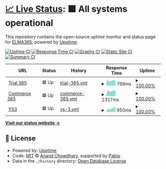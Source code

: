 # [📈 Live Status](https://elma365.github.io/upp365): <!--live status--> **🟩 All systems operational**

This repository contains the open-source uptime monitor and status page for [ELMA365](https://elma365.com), powered by [Upptime](https://github.com/upptime/upptime).

[![Uptime CI](https://github.com/elma365/upp365/workflows/Uptime%20CI/badge.svg)](https://github.com/elma365/upp365/actions?query=workflow%3A%22Uptime+CI%22)
[![Response Time CI](https://github.com/elma365/upp365/workflows/Response%20Time%20CI/badge.svg)](https://github.com/elma365/upp365/actions?query=workflow%3A%22Response+Time+CI%22)
[![Graphs CI](https://github.com/elma365/upp365/workflows/Graphs%20CI/badge.svg)](https://github.com/elma365/upp365/actions?query=workflow%3A%22Graphs+CI%22)
[![Static Site CI](https://github.com/elma365/upp365/workflows/Static%20Site%20CI/badge.svg)](https://github.com/elma365/upp365/actions?query=workflow%3A%22Static+Site+CI%22)
[![Summary CI](https://github.com/elma365/upp365/workflows/Summary%20CI/badge.svg)](https://github.com/elma365/upp365/actions?query=workflow%3A%22Summary+CI%22)

<!--start: status pages-->
<!-- This summary is generated by Upptime (https://github.com/upptime/upptime) -->
<!-- Do not edit this manually, your changes will be overwritten -->
<!-- prettier-ignore -->
| URL | Status | History | Response Time | Uptime |
| --- | ------ | ------- | ------------- | ------ |
| <img alt="" src="https://icons.duckduckgo.com/ip3/trial.elma365.ru.ico" height="13"> [Trial 365](https://trial.elma365.ru/api/status) | 🟩 Up | [trial-365.yml](https://github.com/elma365/upp365/commits/HEAD/history/trial-365.yml) | <details><summary><img alt="Response time graph" src="./graphs/trial-365/response-time-week.png" height="20"> 768ms</summary><br><a href="https://elma365.github.io/upp365/history/trial-365"><img alt="Response time 768" src="https://img.shields.io/endpoint?url=https%3A%2F%2Fraw.githubusercontent.com%2Felma365%2Fupp365%2FHEAD%2Fapi%2Ftrial-365%2Fresponse-time.json"></a><br><a href="https://elma365.github.io/upp365/history/trial-365"><img alt="24-hour response time 968" src="https://img.shields.io/endpoint?url=https%3A%2F%2Fraw.githubusercontent.com%2Felma365%2Fupp365%2FHEAD%2Fapi%2Ftrial-365%2Fresponse-time-day.json"></a><br><a href="https://elma365.github.io/upp365/history/trial-365"><img alt="7-day response time 768" src="https://img.shields.io/endpoint?url=https%3A%2F%2Fraw.githubusercontent.com%2Felma365%2Fupp365%2FHEAD%2Fapi%2Ftrial-365%2Fresponse-time-week.json"></a><br><a href="https://elma365.github.io/upp365/history/trial-365"><img alt="30-day response time 763" src="https://img.shields.io/endpoint?url=https%3A%2F%2Fraw.githubusercontent.com%2Felma365%2Fupp365%2FHEAD%2Fapi%2Ftrial-365%2Fresponse-time-month.json"></a><br><a href="https://elma365.github.io/upp365/history/trial-365"><img alt="1-year response time 768" src="https://img.shields.io/endpoint?url=https%3A%2F%2Fraw.githubusercontent.com%2Felma365%2Fupp365%2FHEAD%2Fapi%2Ftrial-365%2Fresponse-time-year.json"></a></details> | <details><summary><a href="https://elma365.github.io/upp365/history/trial-365">100.00%</a></summary><a href="https://elma365.github.io/upp365/history/trial-365"><img alt="All-time uptime 100.00%" src="https://img.shields.io/endpoint?url=https%3A%2F%2Fraw.githubusercontent.com%2Felma365%2Fupp365%2FHEAD%2Fapi%2Ftrial-365%2Fuptime.json"></a><br><a href="https://elma365.github.io/upp365/history/trial-365"><img alt="24-hour uptime 100.00%" src="https://img.shields.io/endpoint?url=https%3A%2F%2Fraw.githubusercontent.com%2Felma365%2Fupp365%2FHEAD%2Fapi%2Ftrial-365%2Fuptime-day.json"></a><br><a href="https://elma365.github.io/upp365/history/trial-365"><img alt="7-day uptime 100.00%" src="https://img.shields.io/endpoint?url=https%3A%2F%2Fraw.githubusercontent.com%2Felma365%2Fupp365%2FHEAD%2Fapi%2Ftrial-365%2Fuptime-week.json"></a><br><a href="https://elma365.github.io/upp365/history/trial-365"><img alt="30-day uptime 100.00%" src="https://img.shields.io/endpoint?url=https%3A%2F%2Fraw.githubusercontent.com%2Felma365%2Fupp365%2FHEAD%2Fapi%2Ftrial-365%2Fuptime-month.json"></a><br><a href="https://elma365.github.io/upp365/history/trial-365"><img alt="1-year uptime 100.00%" src="https://img.shields.io/endpoint?url=https%3A%2F%2Fraw.githubusercontent.com%2Felma365%2Fupp365%2FHEAD%2Fapi%2Ftrial-365%2Fuptime-year.json"></a></details>
| <img alt="" src="https://icons.duckduckgo.com/ip3/commerce.elma365.ru.ico" height="13"> [Commerce 365](https://commerce.elma365.ru/api/status) | 🟩 Up | [commerce-365.yml](https://github.com/elma365/upp365/commits/HEAD/history/commerce-365.yml) | <details><summary><img alt="Response time graph" src="./graphs/commerce-365/response-time-week.png" height="20"> 1317ms</summary><br><a href="https://elma365.github.io/upp365/history/commerce-365"><img alt="Response time 814" src="https://img.shields.io/endpoint?url=https%3A%2F%2Fraw.githubusercontent.com%2Felma365%2Fupp365%2FHEAD%2Fapi%2Fcommerce-365%2Fresponse-time.json"></a><br><a href="https://elma365.github.io/upp365/history/commerce-365"><img alt="24-hour response time 4949" src="https://img.shields.io/endpoint?url=https%3A%2F%2Fraw.githubusercontent.com%2Felma365%2Fupp365%2FHEAD%2Fapi%2Fcommerce-365%2Fresponse-time-day.json"></a><br><a href="https://elma365.github.io/upp365/history/commerce-365"><img alt="7-day response time 1317" src="https://img.shields.io/endpoint?url=https%3A%2F%2Fraw.githubusercontent.com%2Felma365%2Fupp365%2FHEAD%2Fapi%2Fcommerce-365%2Fresponse-time-week.json"></a><br><a href="https://elma365.github.io/upp365/history/commerce-365"><img alt="30-day response time 1001" src="https://img.shields.io/endpoint?url=https%3A%2F%2Fraw.githubusercontent.com%2Felma365%2Fupp365%2FHEAD%2Fapi%2Fcommerce-365%2Fresponse-time-month.json"></a><br><a href="https://elma365.github.io/upp365/history/commerce-365"><img alt="1-year response time 814" src="https://img.shields.io/endpoint?url=https%3A%2F%2Fraw.githubusercontent.com%2Felma365%2Fupp365%2FHEAD%2Fapi%2Fcommerce-365%2Fresponse-time-year.json"></a></details> | <details><summary><a href="https://elma365.github.io/upp365/history/commerce-365">100.00%</a></summary><a href="https://elma365.github.io/upp365/history/commerce-365"><img alt="All-time uptime 100.00%" src="https://img.shields.io/endpoint?url=https%3A%2F%2Fraw.githubusercontent.com%2Felma365%2Fupp365%2FHEAD%2Fapi%2Fcommerce-365%2Fuptime.json"></a><br><a href="https://elma365.github.io/upp365/history/commerce-365"><img alt="24-hour uptime 100.00%" src="https://img.shields.io/endpoint?url=https%3A%2F%2Fraw.githubusercontent.com%2Felma365%2Fupp365%2FHEAD%2Fapi%2Fcommerce-365%2Fuptime-day.json"></a><br><a href="https://elma365.github.io/upp365/history/commerce-365"><img alt="7-day uptime 100.00%" src="https://img.shields.io/endpoint?url=https%3A%2F%2Fraw.githubusercontent.com%2Felma365%2Fupp365%2FHEAD%2Fapi%2Fcommerce-365%2Fuptime-week.json"></a><br><a href="https://elma365.github.io/upp365/history/commerce-365"><img alt="30-day uptime 100.00%" src="https://img.shields.io/endpoint?url=https%3A%2F%2Fraw.githubusercontent.com%2Felma365%2Fupp365%2FHEAD%2Fapi%2Fcommerce-365%2Fuptime-month.json"></a><br><a href="https://elma365.github.io/upp365/history/commerce-365"><img alt="1-year uptime 100.00%" src="https://img.shields.io/endpoint?url=https%3A%2F%2Fraw.githubusercontent.com%2Felma365%2Fupp365%2FHEAD%2Fapi%2Fcommerce-365%2Fuptime-year.json"></a></details>
| <img alt="" src="https://icons.duckduckgo.com/ip3/storage.yandexcloud.net.ico" height="13"> [YS3](https://storage.yandexcloud.net/dl.elma365.com/onPremise/lts.yaml) | 🟩 Up | [ys-3.yml](https://github.com/elma365/upp365/commits/HEAD/history/ys-3.yml) | <details><summary><img alt="Response time graph" src="./graphs/ys-3/response-time-week.png" height="20"> 950ms</summary><br><a href="https://elma365.github.io/upp365/history/ys-3"><img alt="Response time 872" src="https://img.shields.io/endpoint?url=https%3A%2F%2Fraw.githubusercontent.com%2Felma365%2Fupp365%2FHEAD%2Fapi%2Fys-3%2Fresponse-time.json"></a><br><a href="https://elma365.github.io/upp365/history/ys-3"><img alt="24-hour response time 1054" src="https://img.shields.io/endpoint?url=https%3A%2F%2Fraw.githubusercontent.com%2Felma365%2Fupp365%2FHEAD%2Fapi%2Fys-3%2Fresponse-time-day.json"></a><br><a href="https://elma365.github.io/upp365/history/ys-3"><img alt="7-day response time 950" src="https://img.shields.io/endpoint?url=https%3A%2F%2Fraw.githubusercontent.com%2Felma365%2Fupp365%2FHEAD%2Fapi%2Fys-3%2Fresponse-time-week.json"></a><br><a href="https://elma365.github.io/upp365/history/ys-3"><img alt="30-day response time 963" src="https://img.shields.io/endpoint?url=https%3A%2F%2Fraw.githubusercontent.com%2Felma365%2Fupp365%2FHEAD%2Fapi%2Fys-3%2Fresponse-time-month.json"></a><br><a href="https://elma365.github.io/upp365/history/ys-3"><img alt="1-year response time 872" src="https://img.shields.io/endpoint?url=https%3A%2F%2Fraw.githubusercontent.com%2Felma365%2Fupp365%2FHEAD%2Fapi%2Fys-3%2Fresponse-time-year.json"></a></details> | <details><summary><a href="https://elma365.github.io/upp365/history/ys-3">100.00%</a></summary><a href="https://elma365.github.io/upp365/history/ys-3"><img alt="All-time uptime 100.00%" src="https://img.shields.io/endpoint?url=https%3A%2F%2Fraw.githubusercontent.com%2Felma365%2Fupp365%2FHEAD%2Fapi%2Fys-3%2Fuptime.json"></a><br><a href="https://elma365.github.io/upp365/history/ys-3"><img alt="24-hour uptime 100.00%" src="https://img.shields.io/endpoint?url=https%3A%2F%2Fraw.githubusercontent.com%2Felma365%2Fupp365%2FHEAD%2Fapi%2Fys-3%2Fuptime-day.json"></a><br><a href="https://elma365.github.io/upp365/history/ys-3"><img alt="7-day uptime 100.00%" src="https://img.shields.io/endpoint?url=https%3A%2F%2Fraw.githubusercontent.com%2Felma365%2Fupp365%2FHEAD%2Fapi%2Fys-3%2Fuptime-week.json"></a><br><a href="https://elma365.github.io/upp365/history/ys-3"><img alt="30-day uptime 100.00%" src="https://img.shields.io/endpoint?url=https%3A%2F%2Fraw.githubusercontent.com%2Felma365%2Fupp365%2FHEAD%2Fapi%2Fys-3%2Fuptime-month.json"></a><br><a href="https://elma365.github.io/upp365/history/ys-3"><img alt="1-year uptime 100.00%" src="https://img.shields.io/endpoint?url=https%3A%2F%2Fraw.githubusercontent.com%2Felma365%2Fupp365%2FHEAD%2Fapi%2Fys-3%2Fuptime-year.json"></a></details>

<!--end: status pages-->

[**Visit our status website →**](https://elma365.github.io/upp365)

## 📄 License

- Powered by: [Upptime](https://github.com/upptime/upptime)
- Code: [MIT](./LICENSE) © [Anand Chowdhary](https://anandchowdhary.com), supported by [Pabio](https://pabio.com)
- Data in the `./history` directory: [Open Database License](https://opendatacommons.org/licenses/odbl/1-0/)

